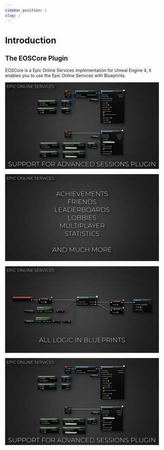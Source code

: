 ```yaml
---
sidebar_position: 1
slug: /
---
```


# Introduction

## The EOSCore Plugin
EOSCore is a Epic Online Services implementation for Unreal Engine 4, it enables you to use the Epic Online Serivces with Blueprints.

![Image](../static/img/eoscore_screenshot_4-1.png)

![Image](../static/img/eoscore_screenshot_2.png)

![Image](../static/img/eoscore_screenshot_3.png)

![Image](../static/img/eoscore_screenshot_4-1.png)

